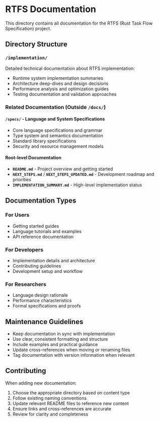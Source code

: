 # RTFS Documentation

This directory contains all documentation for the RTFS (Rust Task Flow Specification) project.

## Directory Structure

### `/implementation/`
Detailed technical documentation about RTFS implementation:
- Runtime system implementation summaries
- Architecture deep-dives and design decisions
- Performance analysis and optimization guides
- Testing documentation and validation approaches

### Related Documentation (Outside `/docs/`)

#### `/specs/` - Language and System Specifications
- Core language specifications and grammar
- Type system and semantics documentation
- Standard library specifications
- Security and resource management models

#### Root-level Documentation
- **`README.md`** - Project overview and getting started
- **`NEXT_STEPS.md`** / **`NEXT_STEPS_UPDATED.md`** - Development roadmap and priorities
- **`IMPLEMENTATION_SUMMARY.md`** - High-level implementation status

## Documentation Types

### For Users
- Getting started guides
- Language tutorials and examples
- API reference documentation

### For Developers
- Implementation details and architecture
- Contributing guidelines
- Development setup and workflow

### For Researchers
- Language design rationale
- Performance characteristics
- Formal specifications and proofs

## Maintenance Guidelines

- Keep documentation in sync with implementation
- Use clear, consistent formatting and structure
- Include examples and practical guidance
- Update cross-references when moving or renaming files
- Tag documentation with version information when relevant

## Contributing

When adding new documentation:
1. Choose the appropriate directory based on content type
2. Follow existing naming conventions
3. Update relevant README files to reference new content
4. Ensure links and cross-references are accurate
5. Review for clarity and completeness
